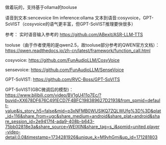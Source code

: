 做着玩的，支持基于ollama的tooluse

语音到文本:sencevoice
llm inference:ollama
文本到语音:cosyvoice，GPT-SoVIST（cosyvoice的语气更丰富，但GPT-SoVIST推理要快很多）

参考：
实时语音输入参考的   https://github.com/ABexit/ASR-LLM-TTS

tooluse（由于作者使用的是qwen2.5，故tooluse部分参考的QWEN官方文档）：   https://qwen.readthedocs.io/zh-cn/latest/framework/function_call.html

cosyvoice:  https://github.com/FunAudioLLM/CosyVoice

sensevoice:  https://github.com/FunAudioLLM/SenseVoice

GPT-SoVIST:  https://github.com/RVC-Boss/GPT-SoVITS

GPT-SoVIST(GBC微调后的模型)：  https://www.bilibili.com/video/BV1gU411o7Ec/?buvid=XX678DF676C491ECD7F4BFC198389627D2193&from_spmid=default-value&is_story_h5=false&mid=p3xNFMB0WUSIKQ7ZQLWUfg%3D%3D&plat_id=116&share_from=ugc&share_medium=android&share_plat=android&share_session_id=2e9417f4-ada9-408b-b643-75bb02818e3a&share_source=WEIXIN&share_tag=s_i&spmid=united.player-video-detail.0.0&timestamp=1734281926&unique_k=M9vhGmi&up_id=171281803
